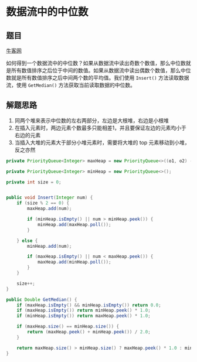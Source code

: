 # 数据流中的中位数

## 题目

[牛客网](https://www.nowcoder.com/practice/9be0172896bd43948f8a32fb954e1be1?tpId=13&tqId=11216&tPage=4&rp=2&ru=%2Fta%2Fcoding-interviews&qru=%2Fta%2Fcoding-interviews%2Fquestion-ranking)

如何得到一个数据流中的中位数？如果从数据流中读出奇数个数值，那么中位数就是所有数值排序之后位于中间的数值。如果从数据流中读出偶数个数值，那么中位数就是所有数值排序之后中间两个数的平均值。我们使用 `Insert()` 方法读取数据流，使用 `GetMedian()` 方法获取当前读取数据的中位数。


## 解题思路

  1. 同两个堆来表示中位数的左右两部分，左边是大根堆，右边是小根堆
  2. 在插入元素时，两边元素个数最多只能相差1，并且要保证左边的元素均小于右边的元素
  3. 当插入大堆的元素大于部分小堆元素时，需要将大堆的 top 元素移动到小堆，反之亦然

```java
private PriorityQueue<Integer> maxHeap = new PriorityQueue<>((o1, o2) -> -o1.compareTo(o2));

private PriorityQueue<Integer> minHeap = new PriorityQueue<>();

private int size = 0;


public void Insert(Integer num) {
    if (size % 2 == 0) {
        maxHeap.add(num);

        if (minHeap.isEmpty() || num > minHeap.peek()) {
            minHeap.add(maxHeap.poll());
        }

    } else {
        minHeap.add(num);

        if (maxHeap.isEmpty() || num < maxHeap.peek()) {
            maxHeap.add(minHeap.poll());
        }
    }

    size++;
}

public Double GetMedian() {
    if (maxHeap.isEmpty() && minHeap.isEmpty()) return 0.0;
    if (maxHeap.isEmpty()) return minHeap.peek() * 1.0;
    if (minHeap.isEmpty()) return maxHeap.peek() * 1.0;

    if (maxHeap.size() == minHeap.size()) {
        return (maxHeap.peek() + minHeap.peek()) / 2.0;
    }

    return maxHeap.size() > minHeap.size() ? maxHeap.peek() * 1.0 : minHeap.peek() * 1.0;
}
```
